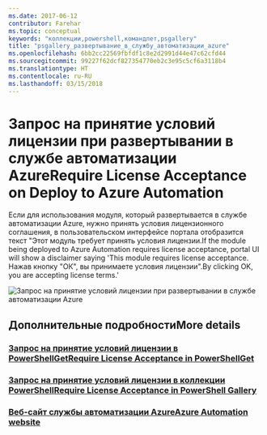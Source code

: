 ```yaml
---
ms.date: 2017-06-12
contributor: Farehar
ms.topic: conceptual
keywords: "коллекции,powershell,командлет,psgallery"
title: "psgallery_развертывание_в_службу_автоматизации_azure"
ms.openlocfilehash: 6bb2cc22569fbfdf1c8e2d2991d44e47c62cfd44
ms.sourcegitcommit: 99227f62dcf827354770eb2c3e95c5cf6a3118b4
ms.translationtype: HT
ms.contentlocale: ru-RU
ms.lasthandoff: 03/15/2018
---
```

<a name="require-license-acceptance-on-deploy-to-azure-automation"></a><span data-ttu-id="d995c-103">Запрос на принятие условий лицензии при развертывании в службе автоматизации Azure</span><span class="sxs-lookup"><span data-stu-id="d995c-103">Require License Acceptance on Deploy to Azure Automation</span></span>
===========================

<span data-ttu-id="d995c-104">Если для использования модуля, который развертывается в службе автоматизации Azure, нужно принять условия лицензионного соглашения, в пользовательском интерфейсе портала отобразится текст "Этот модуль требует принять условия лицензии.</span><span class="sxs-lookup"><span data-stu-id="d995c-104">If the module being deployed to Azure Automation requires license acceptance, portal UI will show a disclaimer saying 'This module requires license acceptance.</span></span> <span data-ttu-id="d995c-105">Нажав кнопку "ОК", вы принимаете условия лицензии".</span><span class="sxs-lookup"><span data-stu-id="d995c-105">By clicking OK, you are accepting license terms.'</span></span>


![Запрос на принятие условий лицензии при развертывании в службе автоматизации Azure](Images/DeployToAzureAutomationRequireLicenseAcceptanceDisclaimer.png)


## <a name="more-details"></a><span data-ttu-id="d995c-107">Дополнительные подробности</span><span class="sxs-lookup"><span data-stu-id="d995c-107">More details</span></span>
### <a name="require-license-acceptance-in-powershellgetpsgetmodulerequirelicenseacceptancemd"></a>[<span data-ttu-id="d995c-108">Запрос на принятие условий лицензии в PowerShellGet</span><span class="sxs-lookup"><span data-stu-id="d995c-108">Require License Acceptance in PowerShellGet</span></span>](../psget/module/RequireLicenseAcceptance.md)
### <a name="require-license-acceptance-in-powershell-gallerypsgalleryrequireslicenseacceptancemd"></a>[<span data-ttu-id="d995c-109">Запрос на принятие условий лицензии в коллекции PowerShell</span><span class="sxs-lookup"><span data-stu-id="d995c-109">Require License Acceptance in PowerShell Gallery</span></span>](psgallery_requires_license_acceptance.md)
### <a name="azure-automation-websitehttpazuremicrosoftcomservicesautomation"></a>[<span data-ttu-id="d995c-110">Веб-сайт службы автоматизации Azure</span><span class="sxs-lookup"><span data-stu-id="d995c-110">Azure Automation website</span></span>](http://azure.microsoft.com/services/automation/)

